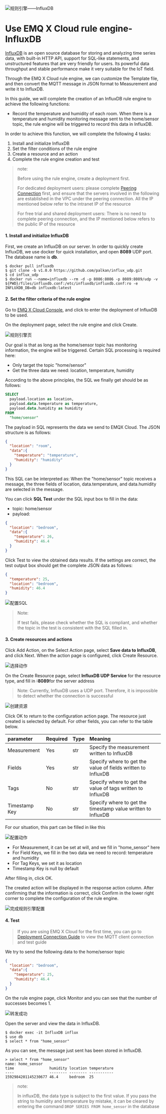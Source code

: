![规则引擎——InfluxDB](./_assets/rule_engine_influxdb.jpg)

# Use EMQ X Cloud rule engine-InfluxDB

[InfluxDB](https://www.influxdata.com/) is an open source database for storing and analyzing time series data, with built-in HTTP API, support for SQL-like statements, and unstructured features that are very friendly for users. Its powerful data throughput and stable performance make it very suitable for the IoT field.

Through the EMQ X Cloud rule engine, we can customize the Template file, and then convert the MQTT message in JSON format to Measurement and write it to InfluxDB.



In this guide, we will complete the creation of an InfluxDB rule engine to achieve the following functions:

* Record the temperature and humidity of each room. When there is a temperature and humidity monitoring message sent to the home/sensor topic, the rule engine will be triggered to record this data in InfluxDB.



In order to achieve this function, we will complete the following 4 tasks:

1. Install and initialize InfluxDB
2. Set the filter conditions of the rule engine
3. Create a resource and an action
4. Complete the rule engine creation and test

>note:
>
>Before using the rule engine, create a deployment first.
>
>For dedicated deployment users: please complete [Peering Connection](../../deployments/vpc_peering.md) first, and ensure that the servers involved in the following are established in the VPC under the peering connection. All the IP mentioned below refer to the intranet IP of the resource
>
>For free trial and shared deployment users: There is no need to complete peering connection, and the IP mentioned below refers to the public IP of the resource



#### 1. Install and initialize InfluxDB

First, we create an InfluxDB on our server. In order to quickly create InfluxDB, we use docker for quick installation, and open **8089** UDP port. The database name is **db**.

```shell
$ docker pull influxdb
$ git clone -b v1.0.0 https://github.com/palkan/influx_udp.git
$ cd influx_udp
$ docker run --name=influxdb --rm -d -p 8086:8086 -p 8089:8089/udp -v ${PWD}/files/influxdb.conf:/etc/influxdb/influxdb.conf:ro -e INFLUXDB_DB=db influxdb:latest
```



#### 2. Set the filter criteria of the rule engine

Go to [EMQ X Cloud Console](https://cloud.emqx.io/console/), and click to enter the deployment of InfluxDB to be used.

On the deployment page, select the rule engine and click Create.

![规则引擎页](./_assets/view_rule_engine.png)

Our goal is that as long as the home/sensor topic has monitoring information, the engine will be triggered. Certain SQL processing is required here:

* Only target the topic "home/sensor"
* Get the three data we need: location, temperature, humidity

According to the above principles, the SQL we finally get should be as follows:

```sql
SELECT
  payload.location as location,
  payload.data.temperature as temperature,
  payload.data.humidity as humidity
FROM
  "home/sensor"
```

The payload in SQL represents the data we send to EMQX Cloud. The JSON structure is as follows:

```json
{
  "location": "room",
  "data":{
    "temperature": "temperature",
    "humidity": "humidity"
  }
}
```
This SQL can be interpreted as: When the "home/sensor" topic receives a message, the three fields of location, data.temperature, and data.humidity are selected in the message.

You can click **SQL Test** under the SQL input box to fill in the data:

* topic: home/sensor
* payload:
```json
{
  "location": "bedroom",
  "data":{
    "temperature": 26,
    "humidity": 46.4
  }
}
```
Click Test to view the obtained data results. If the settings are correct, the test output box should get the complete JSON data as follows:

```json
{
  "temperature": 25,
  "location": "bedroom",
  "humidity": 46.4
}
```
![配置SQL](./_assets/influxDB_SQL_setting.png)

>Note:
>
>If test fails, please check whether the SQL is compliant, and whether the topic in the test is consistent with the SQL filled in.

  

#### 3. Create resources and actions

Click Add Action, on the Select Action page, select **Save data to InfluxDB**, and click Next. When the action page is configured, click Create Resource.

![选择动作](./_assets/add_influxDB_action02.png)

On the Create Resource page, select **InfluxDB UDP Service** for the resource type, and fill in  **<Server IP>:8089**for the server address

>Note: Currently, InfluxDB uses a UDP port. Therefore, it is impossible to detect whether the connection is successful

![创建资源](./_assets/add_influxDB_action03.png)

Click OK to return to the configuration action page. The resource just created is selected by default. For other fields, you can refer to the table below.

| parameter | Required | Type | Meaning |
|:----|:----|:----|:----|
| Measurement   | Yes | str   | Specify the measurement written to InfluxDB |
| Fields  | Yes | str   | Specify where to get the value of fields written to InfluxDB |
| Tags  | No  | str  | Specify where to get the value of tags written to InfluxDB |
| Timestamp Key   | No  | str   | Specify where to get the timestamp value written to InfluxDB |

For our situation, this part can be filled in like this

![配置动作](./_assets/add_influxDB_action04.png)

* For Measurement, it can be set at will, and we fill in "home_sensor" here
* For Field Keys, we fill in the two data we need to record: temperature and humidity
* For Tag Keys, we set it as location
* Timestamp Key is null by default

After filling in, click OK.

The created action will be displayed in the response action column. After confirming that the information is correct, click Confirm in the lower right corner to complete the configuration of the rule engine.

![完成规则引擎配置](./_assets/add_influxDB_action05.png)



#### 4. Test

>If you are using EMQ X Cloud for the first time, you can go to [Deployment Connection Guide](../../connect_to_deployments/README.md) to view the MQTT client connection and test guide

We try to send the following data to the home/sensor topic

```json
{
  "location": "bedroom",
  "data":{
    "temperature": 25,
    "humidity": 46.4
  }
}
```
On the rule engine page, click Monitor and you can see that the number of successes becomes 1.

![转发成功](./_assets/test_rule_engine_influxDB.png)

Open the server and view the data in InfluxDB.

```shell
$ docker exec -it InfluxDB influx
$ use db
$ select * from "home_sensor"
```
As you can see, the message just sent has been stored in InfluxDB.

```plain
> select * from "home_sensor"
name: home_sensor
time                humidity location temperature
----                -------- -------- -----------
1592984201145230677 46.4     bedroom  25
```

> note:
>
> In influxDB, the data type is subject to the first value. If you pass the string to humidity and temperature by mistake, it can be cleared by entering the command `DROP SERIES FROM home_sensor` in the database
>
